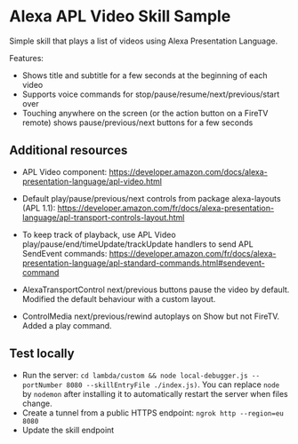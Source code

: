 # Alexa APL Video Skill Sample

Simple skill that plays a list of videos using Alexa Presentation Language.

Features:
* Shows title and subtitle for a few seconds at the beginning of each video
* Supports voice commands for stop/pause/resume/next/previous/start over
* Touching anywhere on the screen (or the action button on a FireTV remote) shows pause/previous/next buttons for a few seconds


## Additional resources

* APL Video component:
https://developer.amazon.com/docs/alexa-presentation-language/apl-video.html
 
* Default play/pause/previous/next controls from package alexa-layouts (APL 1.1):
https://developer.amazon.com/fr/docs/alexa-presentation-language/apl-transport-controls-layout.html
 
* To keep track of playback, use APL Video play/pause/end/timeUpdate/trackUpdate handlers to send APL SendEvent commands:
https://developer.amazon.com/fr/docs/alexa-presentation-language/apl-standard-commands.html#sendevent-command

* AlexaTransportControl next/previous buttons pause the video by default. Modified the default behaviour with a custom layout.
* ControlMedia next/previous/rewind autoplays on Show but not FireTV. Added a play command.

## Test locally

* Run the server: `cd lambda/custom && node local-debugger.js --portNumber 8080 --skillEntryFile ./index.js)`. You can replace `node` by `nodemon` after installing it to automatically restart the server when files change.
* Create a tunnel from a public HTTPS endpoint: `ngrok http --region=eu 8080`
* Update the skill endpoint
